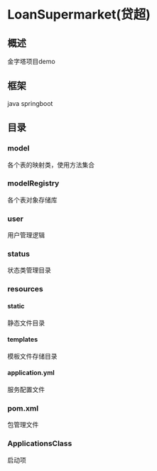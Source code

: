 # LoanSupermarket(贷超)
## 概述
金字塔项目demo
## 框架
java springboot

## 目录
### model
各个表的映射类，使用方法集合
### modelRegistry
各个表对象存储库
### user
用户管理逻辑
### status
状态类管理目录
### resources
#### static
静态文件目录
#### templates
模板文件存储目录
#### application.yml
服务配置文件
### pom.xml
包管理文件
### ApplicationsClass
启动项
